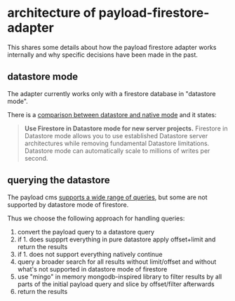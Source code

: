 # architecture of payload-firestore-adapter

This shares some details about how the payload
firestore adapter works internally and why
specific decisions have been made in the past.

## datastore mode

The adapter currently works only with a firestore
database in "datastore mode".

There is a [comparison between datastore and native mode](https://cloud.google.com/firestore/docs/firestore-or-datastore?hl=en)
and it states:

> **Use Firestore in Datastore mode for new server projects.**
> Firestore in Datastore mode allows you to use established Datastore server architectures while removing fundamental Datastore limitations. Datastore mode can automatically scale to millions of writes per second.

## querying the datastore

The payload cms [supports a wide range of queries](https://payloadcms.com/docs/queries/overview),
but some are not supported by datastore mode of firestore.

Thus we choose the following approach for handling
queries:

1. convert the payload query to a datastore query
2. if 1. does suppprt everything in pure datastore
   apply offset+limit and return the results
3. if 1. does not support everything natively continue
4. query a broader search for all results without
   limit/offset and without what's not supported in
    datastore mode of firestore
5. use "mingo" in memory mongodb-inspired library to
   filter results by all parts of the initial payload
   query and slice by offset/filter afterwards
6. return the results
 